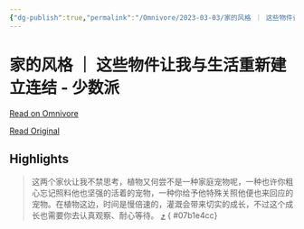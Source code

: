 ```yaml
---
{"dg-publish":true,"permalink":"/Omnivore/2023-03-03/家的风格 ｜ 这些物件让我与生活重新建立连结 - 少数派/"}
---
```



# 家的风格 ｜ 这些物件让我与生活重新建立连结 - 少数派

[Read on Omnivore](https://omnivore.app/me/-186a63e5041)

[Read Original](https://sspai.com/post/77451)

## Highlights

> 这两个家伙让我不禁思考，植物又何尝不是一种家庭宠物呢，一种也许你粗心忘记照料他也坚强的活着的宠物，一种你给予他特殊关照他便也来回应的宠物。在植物这边，时间是慢倍速的，灌溉会带来切实的成长，不过这个成长也需要你去认真观察、耐心等待。 [⤴️](https://omnivore.app/me/-186a63e5041#07b1e4cc-fd1d-4566-8702-7a259487c4b7) 
{ #07b1e4cc}

